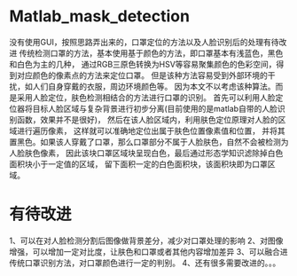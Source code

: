 # Matlab_mask_detection
没有使用GUI，按照思路弄出来的，口罩定位的方法以及人脸识别后的处理有待改进
传统检测口罩的方法，基本使用基于颜色的方法，即口罩基本有浅蓝色，黑色和白色为主的几种，
通过RGB三原色转换为HSV等容易聚集颜色的色彩空间，得到对应颜色的像素点的方法来定位口罩。
但是该种方法容易受到外部环境的干扰，如人们自身穿戴的衣服，周边环境颜色等。
因为本文不以考虑该种算法。而是采用人脸定位，肤色检测相结合的方法进行口罩的识别。
首先可以利用人脸定位器将目标人脸区域与复杂背景进行初步分离(目前使用的是matlab自带的人脸识别函数，效果并不是很好)，
然后在该人脸区域内，利用肤色定位原理对人脸的区域进行遍历像素， 这样就可以准确地定位出属于肤色位置像素值和位置，
并将其置黑色。如果该人穿戴了口罩，那么口罩部分不属于人脸肤色，自然不会被检测为人脸肤色像素，
因此该块口罩区域块呈现白色，最后通过形态学知识滤除掉白色面积块小于一定值的区域，
留下面积一定的白色面积块，该面积块即为口罩区域。
# 有待改进
1、可以在对人脸检测分割后图像做背景差分，减少对口罩处理的影响
2、对图像增强，可以增加一定对比度，让肤色和口罩或者其他内容增加差异
3、可以融合进传统口罩识别方法，对口罩颜色进行一定的判别。
4、还有很多需要改进的。。。

